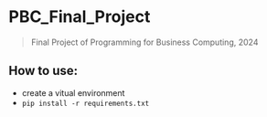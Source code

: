 # PBC_Final_Project
> Final Project of Programming for Business Computing, 2024  
## How to use:
- create a vitual environment
- `pip install -r requirements.txt`
